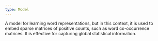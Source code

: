 ```yaml
---
type: Model
---
```


A model for learning word representations, but in this context, it is used to embed sparse matrices of positive counts, such as word co-occurrence matrices. It is effective for capturing global statistical information.